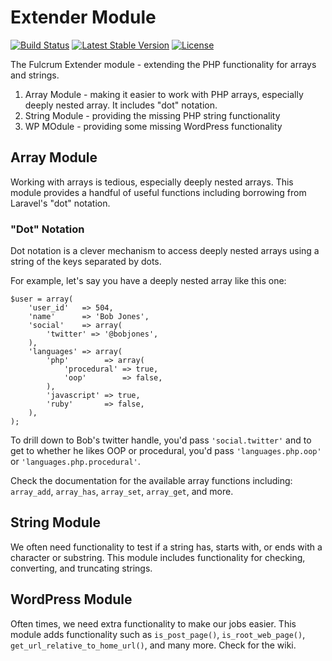 # Extender Module

[![Build Status](https://travis-ci.org/wpfulcrum/extender.svg?branch=develop)](https://travis-ci.org/wpfulcrum/extender) 
[![Latest Stable Version](https://poser.pugx.org/wpfulcrum/extender/v/stable)](https://packagist.org/packages/wpfulcrum/extender) 
[![License](https://poser.pugx.org/wpfulcrum/extender/license)](https://packagist.org/packages/wpfulcrum/extender)

The Fulcrum Extender module - extending the PHP functionality for arrays and strings.

1. Array Module - making it easier to work with PHP arrays, especially deeply nested array.  It includes "dot" notation.
2. String Module - providing the missing PHP string functionality
3. WP MOdule - providing some missing WordPress functionality

## Array Module

Working with arrays is tedious, especially deeply nested arrays.  This module provides a handful of useful functions including borrowing from Laravel's "dot" notation.

### "Dot" Notation

Dot notation is a clever mechanism to access deeply nested arrays using a string of the keys separated by dots.  

For example, let's say you have a deeply nested array like this one:

```
$user = array(
	'user_id'   => 504,
	'name'      => 'Bob Jones',
	'social'    => array(
		'twitter' => '@bobjones',
	),
	'languages' => array(
		'php'        => array(
			'procedural' => true,
			'oop'        => false,
		),
		'javascript' => true,
		'ruby'       => false,
	),
);
```

To drill down to Bob's twitter handle, you'd pass `'social.twitter'` and to get to whether he likes OOP or procedural, you'd pass `'languages.php.oop'` or `'languages.php.procedural'`.

Check the documentation for the available array functions including: `array_add`, `array_has`, `array_set`, `array_get`, and more.  

## String Module

We often need functionality to test if a string has, starts with, or ends with a character or substring.  This module includes functionality for checking, converting, and truncating strings.

## WordPress Module

Often times, we need extra functionality to make our jobs easier.  This module adds functionality such as `is_post_page()`, `is_root_web_page()`, `get_url_relative_to_home_url()`, and many more.  Check for the wiki.
